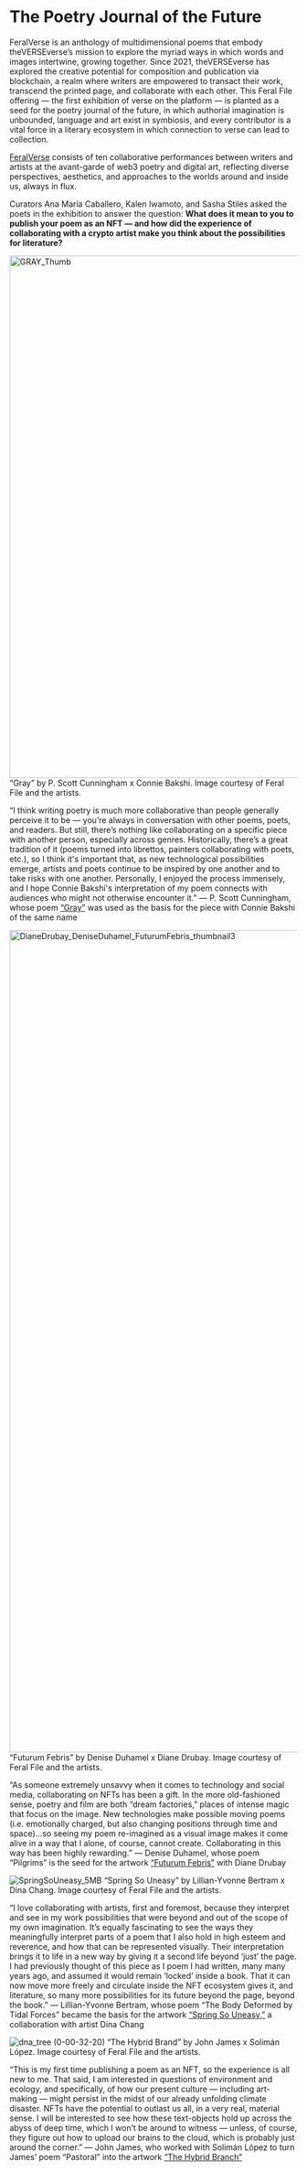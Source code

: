 # The Poetry Journal of the Future

FeralVerse is an anthology of multidimensional poems that embody theVERSEverse’s mission to explore the myriad ways in which words and images intertwine, growing together. Since 2021, theVERSEverse has explored the creative potential for composition and publication via blockchain, a realm where writers are empowered to transact their work, transcend the printed page, and collaborate with each other. This Feral File offering — the first exhibition of verse on the platform — is planted as a seed for the poetry journal of the future, in which authorial imagination is unbounded, language and art exist in symbiosis, and every contributor is a vital force in a literary ecosystem in which connection to verse can lead to collection.

[FeralVerse](https://feralfile.com/exhibitions/feralverse-1qa) consists of ten collaborative performances between writers and artists at the avant-garde of web3 poetry and digital art, reflecting diverse perspectives, aesthetics, and approaches to the worlds around and inside us, always in flux.

Curators Ana María Caballero, Kalen Iwamoto, and Sasha Stiles asked the poets in the exhibition to answer the question: **What does it mean to you to publish your poem as an NFT — and how did the experience of collaborating with a crypto artist make you think about the possibilities for literature?**

<img width="914" alt="GRAY_Thumb" src="https://user-images.githubusercontent.com/47554564/230260880-5fa5fef7-4814-42ea-841b-faac44f3e0aa.png">
“Gray” by P. Scott Cunningham x Connie Bakshi. Image courtesy of Feral File and the artists. 

“I think writing poetry is much more collaborative than people generally perceive it to be — you’re always in conversation with other poems, poets, and readers. But still, there’s nothing like collaborating on a specific piece with another person, especially across genres. Historically, there’s a great tradition of it (poems turned into librettos, painters collaborating with poets, etc.), so I think it's important that, as new technological possibilities emerge, artists and poets continue to be inspired by one another and to take risks with one another. Personally, I enjoyed the process immensely, and I hope Connie Bakshi's interpretation of my poem connects with audiences who might not otherwise encounter it.” 
— P. Scott Cunningham, whose poem [“Gray”](https://feralfile.com/artworks/connie-bakshi-dkq?fromExhibition=feralverse-1qa) was used as the basis for the piece with Connie Bakshi of the same name

<img width="1439" alt="DianeDrubay_DeniseDuhamel_FuturumFebris_thumbnail3" src="https://user-images.githubusercontent.com/47554564/230261042-d8284eaf-b6e6-472e-9eb2-4c4962e831b2.png">
“Futurum Febris” by Denise Duhamel x Diane Drubay. Image courtesy of Feral File and the artists. 

“As someone extremely unsavvy when it comes to technology and social media, collaborating on NFTs has been a gift.  In the more old-fashioned sense, poetry and film are both “dream factories,” places of intense magic that focus on the image. New technologies make possible moving poems (i.e. emotionally charged, but also changing positions through time and space)...so seeing my poem re-imagined as a visual image makes it come alive in a way that I alone, of course, cannot create. Collaborating in this way has been highly rewarding.” — Denise Duhamel, whose poem “Pilgrims” is the seed for the artwork [“Futurum Febris”](https://feralfile.com/artworks/diane-drubay-fm5?fromExhibition=feralverse-1qa) with Diane Drubay 

![SpringSoUneasy_5MB](https://user-images.githubusercontent.com/47554564/230261178-41fe722c-ed93-4258-a590-8ee316990154.png)
“Spring So Uneasy” by Lillian-Yvonne Bertram x Dina Chang. Image courtesy of Feral File and the artists. 

“I love collaborating with artists, first and foremost, because they interpret and see in my work possibilities that were beyond and out of the scope of my own imagination. It’s equally fascinating to see the ways they meaningfully interpret parts of a poem that I also hold in high esteem and reverence, and how that can be represented visually. Their interpretation brings it to life in a new way by giving it a second life beyond ‘just’ the page. I had previously thought of this piece as I poem I had written, many many years ago, and assumed it would remain ‘locked’ inside a book. That it can now move more freely and circulate inside the NFT ecosystem gives it, and literature, so many more possibilities for its future beyond the page, beyond the book.”
— Lillian-Yvonne Bertram, whose poem “The Body Deformed by Tidal Forces” became the basis for the artwork [“Spring So Uneasy,”](https://feralfile.com/artworks/dina-chang-jsh?fromExhibition=feralverse-1qa) a collaboration with artist Dina Chang

![dna_tree (0-00-32-20)](https://user-images.githubusercontent.com/47554564/230261310-86a2ffc7-2732-466a-8826-2ee314c6da40.png)
“The Hybrid Brand” by John James x Solimán López. Image courtesy of Feral File and the artists. 

“This is my first time publishing a poem as an NFT, so the experience is all new to me. That said, I am interested in questions of environment and ecology, and specifically, of how our present culture — including art-making — might persist in the midst of our already unfolding climate disaster. NFTs have the potential to outlast us all, in a very real, material sense. I will be interested to see how these text-objects hold up across the abyss of deep time, which I won’t be around to witness — unless, of course, they figure out how to upload our brains to the cloud, which is probably just around the corner.” — John James, who worked with Solimán López to turn James’ poem “Pastoral” into the artwork [“The Hybrid Branch”](https://feralfile.com/artworks/soliman-lopez-hvb?fromExhibition=feralverse-1qa) 

